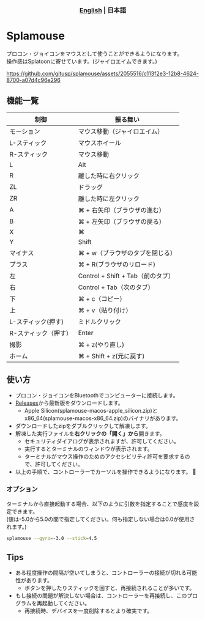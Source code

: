 <h3 align="center">
  <a href="https://github.com/gitusp/splamouse/blob/master/splamouse/README.md">English</a> | 日本語</a>
</h3>

# Splamouse

プロコン・ジョイコンをマウスとして使うことができるようになります。  
操作感はSplatoonに寄せています。(ジャイロエイムできます。)

https://github.com/gitusp/splamouse/assets/2055516/c113f2e3-12b8-4624-8700-a07d4c96e296

## 機能一覧

| 制御                 | 振る舞い                          |
|----------------------|-----------------------------------|
| モーション           | マウス移動（ジャイロエイム）      |
| L-スティック         | マウスホイール                    |
| R-スティック         | マウス移動                        |
| L                    | Alt                               |
| R                    | 離した時に右クリック              |
| ZL                   | ドラッグ                          |
| ZR                   | 離した時に左クリック              |
| A                    | ⌘ + 右矢印（ブラウザの進む）      |
| B                    | ⌘ + 左矢印（ブラウザの戻る）      |
| X                    | ⌘                                 |
| Y                    | Shift                             |
| マイナス             | ⌘ + w（ブラウザのタブを閉じる）   |
| プラス               | ⌘ + R(ブラウザのリロード)         |
| 左                   | Control + Shift + Tab（前のタブ） |
| 右                   | Control + Tab（次のタブ）         |
| 下                   | ⌘ + c（コピー）                   |
| 上                   | ⌘ + v（貼り付け）                 |
| L-スティック(押す)   | ミドルクリック                    |
| R-スティック（押す） | Enter                             |
| 撮影                 | ⌘ + z(やり直し)                   |
| ホーム               | ⌘ + Shift + z(元に戻す)           |

## 使い方

- プロコン・ジョイコンをBluetoothでコンピューターに接続します。
- [Releases](https://github.com/gitusp/splamouse/releases)から最新版をダウンロードします。
    - Apple Silicon(splamouse-macos-apple_silicon.zip)とx86_64(splamouse-macos-x86_64.zip)のバイナリがあります。
- ダウンロードしたzipをダブルクリックして解凍します。
- 解凍した実行ファイルを**右クリックの「開く」から**開きます。
    - セキュリティダイアログが表示されますが、許可してください。
    - 実行するとターミナルのウィンドウが表示されます。
    - ターミナルがマウス操作のためのアクセシビリティ許可を要求するので、許可してください。
- 以上の手順で、コントローラーでカーソルを操作できるようになります。 :tada:

### オプション

ターミナルから直接起動する場合、以下のように引数を指定することで感度を設定できます。  
(値は-5.0から5.0の間で指定してください。何も指定しない場合は0.0が使用されます。)

```sh
splamouse --gyro=-3.0 --stick=4.5
```

## Tips

- ある程度操作の間隔が空いてしまうと、コントローラーの接続が切れる可能性があります。
    - ボタンを押したりスティックを回すと、再接続されることが多いです。
- もし接続の問題が解決しない場合は、コントローラーを再接続し、このプログラムを再起動してください。
    - 再接続時、デバイスを一度削除するとより確実です。
